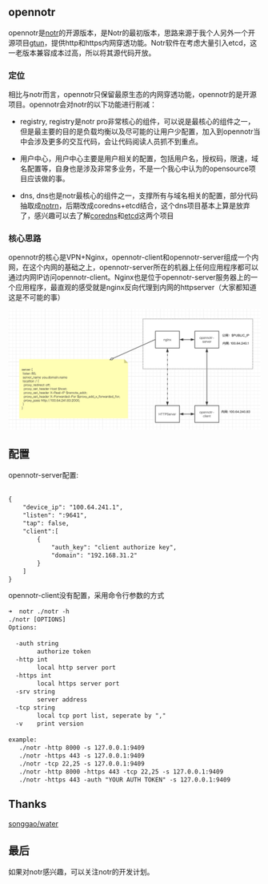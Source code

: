 ## opennotr
opennotr是[notr](http://www.notr.tech)的开源版本，是Notr的最初版本，思路来源于我个人另外一个开源项目[gtun](https://github.com/ICKelin/gtun)，提供http和https内网穿透功能。Notr软件在考虑大量引入etcd，这一老版本兼容成本过高，所以将其源代码开放。

### 定位
相比与notr而言，opennotr只保留最原生态的内网穿透功能，opennotr的是开源项目。opennotr会对notr的以下功能进行削减：

- registry, registry是notr pro非常核心的组件，可以说是最核心的组件之一，但是最主要的目的是负载均衡以及尽可能的让用户少配置，加入到opennotr当中会涉及更多的交互代码，会让代码阅读人员抓不到重点。

- 用户中心，用户中心主要是用户相关的配置，包括用户名，授权码，限速，域名配置等，自身也是涉及非常多业务，不是一个我心中认为的opensource项目应该做的事。

- dns, dns也是notr最核心的组件之一，支撑所有与域名相关的配置，部分代码抽取成[notrn](https://github.com/ICKelin/notrns)，后期改成coredns+etcd结合，这个dns项目基本上算是放弃了，感兴趣可以去了解[coredns](https://github.com/coredns/coredns)和[etcd](https://github.com/etcd-io/etcd)这两个项目

### 核心思路
opennotr的核心是VPN+Nginx，opennotr-client和opennotr-server组成一个内网，在这个内网的基础之上，opennotr-server所在的机器上任何应用程序都可以通过内网IP访问opennotr-client。Nginx也是位于opennotr-server服务器上的一个应用程序，最直观的感受就是nginx反向代理到内网的httpserver（大家都知道这是不可能的事）

![核心思路](arch.jpg)

## 配置

opennotr-server配置:
```

{
    "device_ip": "100.64.241.1",
    "listen": ":9641",
    "tap": false,
    "client":[
        {
            "auth_key": "client authorize key",
            "domain": "192.168.31.2"
        }
    ]
}
```

opennotr-client没有配置，采用命令行参数的方式

```
➜  notr ./notr -h
./notr [OPTIONS]
Options:

  -auth string
    	authorize token
  -http int
    	local http server port
  -https int
    	local https server port
  -srv string
    	server address
  -tcp string
    	local tcp port list, seperate by ","
  -v	print version

example:
   ./notr -http 8000 -s 127.0.0.1:9409
   ./notr -https 443 -s 127.0.0.1:9409
   ./notr -tcp 22,25 -s 127.0.0.1:9409
   ./notr -http 8000 -https 443 -tcp 22,25 -s 127.0.0.1:9409
   ./notr -https 443 -auth "YOUR AUTH TOKEN" -s 127.0.0.1:9409

```

## Thanks
[songgao/water](https://github.com/songgao/water)

## 最后
如果对notr感兴趣，可以关注notr的开发计划。